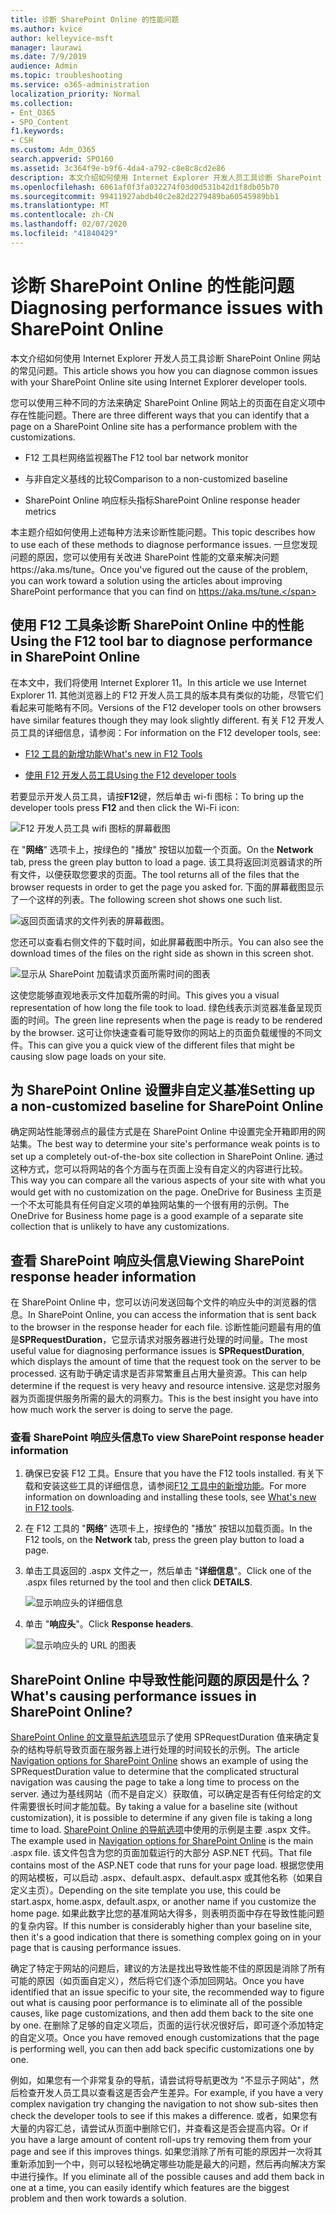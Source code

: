 ```yaml
---
title: 诊断 SharePoint Online 的性能问题
ms.author: kvice
author: kelleyvice-msft
manager: laurawi
ms.date: 7/9/2019
audience: Admin
ms.topic: troubleshooting
ms.service: o365-administration
localization_priority: Normal
ms.collection:
- Ent_O365
- SPO_Content
f1.keywords:
- CSH
ms.custom: Adm_O365
search.appverid: SPO160
ms.assetid: 3c364f9e-b9f6-4da4-a792-c8e8c8cd2e86
description: 本文介绍如何使用 Internet Explorer 开发人员工具诊断 SharePoint Online 网站的常见问题。
ms.openlocfilehash: 6061af0f3fa032274f03d0d531b42d1f8db05b70
ms.sourcegitcommit: 99411927abdb40c2e82d2279489ba60545989bb1
ms.translationtype: MT
ms.contentlocale: zh-CN
ms.lasthandoff: 02/07/2020
ms.locfileid: "41840429"
---
```

# <a name="diagnosing-performance-issues-with-sharepoint-online"></a><span data-ttu-id="2eca4-103">诊断 SharePoint Online 的性能问题</span><span class="sxs-lookup"><span data-stu-id="2eca4-103">Diagnosing performance issues with SharePoint Online</span></span>

<span data-ttu-id="2eca4-104">本文介绍如何使用 Internet Explorer 开发人员工具诊断 SharePoint Online 网站的常见问题。</span><span class="sxs-lookup"><span data-stu-id="2eca4-104">This article shows you how you can diagnose common issues with your SharePoint Online site using Internet Explorer developer tools.</span></span>
  
<span data-ttu-id="2eca4-105">您可以使用三种不同的方法来确定 SharePoint Online 网站上的页面在自定义项中存在性能问题。</span><span class="sxs-lookup"><span data-stu-id="2eca4-105">There are three different ways that you can identify that a page on a SharePoint Online site has a performance problem with the customizations.</span></span>
  
- <span data-ttu-id="2eca4-106">F12 工具栏网络监视器</span><span class="sxs-lookup"><span data-stu-id="2eca4-106">The F12 tool bar network monitor</span></span>

- <span data-ttu-id="2eca4-107">与非自定义基线的比较</span><span class="sxs-lookup"><span data-stu-id="2eca4-107">Comparison to a non-customized baseline</span></span>

- <span data-ttu-id="2eca4-108">SharePoint Online 响应标头指标</span><span class="sxs-lookup"><span data-stu-id="2eca4-108">SharePoint Online response header metrics</span></span>

<span data-ttu-id="2eca4-109">本主题介绍如何使用上述每种方法来诊断性能问题。</span><span class="sxs-lookup"><span data-stu-id="2eca4-109">This topic describes how to use each of these methods to diagnose performance issues.</span></span> <span data-ttu-id="2eca4-110">一旦您发现问题的原因，您可以使用有关改进 SharePoint 性能的文章来解决问题https://aka.ms/tune。</span><span class="sxs-lookup"><span data-stu-id="2eca4-110">Once you've figured out the cause of the problem, you can work toward a solution using the articles about improving SharePoint performance that you can find on https://aka.ms/tune.</span></span>
  
## <a name="using-the-f12-tool-bar-to-diagnose-performance-in-sharepoint-online"></a><span data-ttu-id="2eca4-111">使用 F12 工具条诊断 SharePoint Online 中的性能</span><span class="sxs-lookup"><span data-stu-id="2eca4-111">Using the F12 tool bar to diagnose performance in SharePoint Online</span></span>
<span data-ttu-id="2eca4-112"><a name="F12ToolInfo"> </a></span><span class="sxs-lookup"><span data-stu-id="2eca4-112"><a name="F12ToolInfo"> </a></span></span>

<span data-ttu-id="2eca4-113">在本文中，我们将使用 Internet Explorer 11。</span><span class="sxs-lookup"><span data-stu-id="2eca4-113">In this article we use Internet Explorer 11.</span></span> <span data-ttu-id="2eca4-114">其他浏览器上的 F12 开发人员工具的版本具有类似的功能，尽管它们看起来可能略有不同。</span><span class="sxs-lookup"><span data-stu-id="2eca4-114">Versions of the F12 developer tools on other browsers have similar features though they may look slightly different.</span></span> <span data-ttu-id="2eca4-115">有关 F12 开发人员工具的详细信息，请参阅：</span><span class="sxs-lookup"><span data-stu-id="2eca4-115">For information on the F12 developer tools, see:</span></span>
  
- [<span data-ttu-id="2eca4-116">F12 工具的新增功能</span><span class="sxs-lookup"><span data-stu-id="2eca4-116">What's new in F12 Tools</span></span>](https://go.microsoft.com/fwlink/p/?LinkId=522545)

- [<span data-ttu-id="2eca4-117">使用 F12 开发人员工具</span><span class="sxs-lookup"><span data-stu-id="2eca4-117">Using the F12 developer tools</span></span>](https://go.microsoft.com/fwlink/p/?LinkId=522546)

<span data-ttu-id="2eca4-118">若要显示开发人员工具，请按**F12**键，然后单击 wi-fi 图标：</span><span class="sxs-lookup"><span data-stu-id="2eca4-118">To bring up the developer tools press **F12** and then click the Wi-Fi icon:</span></span>
  
![F12 开发人员工具 wifi 图标的屏幕截图](media/27acacbb-5688-459a-aa2f-5c8c5f17b76e.png)
  
<span data-ttu-id="2eca4-120">在 "**网络**" 选项卡上，按绿色的 "播放" 按钮以加载一个页面。</span><span class="sxs-lookup"><span data-stu-id="2eca4-120">On the **Network** tab, press the green play button to load a page.</span></span> <span data-ttu-id="2eca4-121">该工具将返回浏览器请求的所有文件，以便获取您要求的页面。</span><span class="sxs-lookup"><span data-stu-id="2eca4-121">The tool returns all of the files that the browser requests in order to get the page you asked for.</span></span> <span data-ttu-id="2eca4-122">下面的屏幕截图显示了一个这样的列表。</span><span class="sxs-lookup"><span data-stu-id="2eca4-122">The following screen shot shows one such list.</span></span>
  
![返回页面请求的文件列表的屏幕截图。](media/247a9422-76da-4b0c-bed3-ce77b05e4560.png)
  
<span data-ttu-id="2eca4-124">您还可以查看右侧文件的下载时间，如此屏幕截图中所示。</span><span class="sxs-lookup"><span data-stu-id="2eca4-124">You can also see the download times of the files on the right side as shown in this screen shot.</span></span>
  
![显示从 SharePoint 加载请求页面所需时间的图表](media/d71ad1fa-9018-4fae-82eb-c1838e7db0ff.png)
  
<span data-ttu-id="2eca4-126">这使您能够直观地表示文件加载所需的时间。</span><span class="sxs-lookup"><span data-stu-id="2eca4-126">This gives you a visual representation of how long the file took to load.</span></span> <span data-ttu-id="2eca4-127">绿色线表示浏览器准备呈现页面的时间。</span><span class="sxs-lookup"><span data-stu-id="2eca4-127">The green line represents when the page is ready to be rendered by the browser.</span></span> <span data-ttu-id="2eca4-128">这可让你快速查看可能导致你的网站上的页面负载缓慢的不同文件。</span><span class="sxs-lookup"><span data-stu-id="2eca4-128">This can give you a quick view of the different files that might be causing slow page loads on your site.</span></span>
  
## <a name="setting-up-a-non-customized-baseline-for-sharepoint-online"></a><span data-ttu-id="2eca4-129">为 SharePoint Online 设置非自定义基准</span><span class="sxs-lookup"><span data-stu-id="2eca4-129">Setting up a non-customized baseline for SharePoint Online</span></span>
<span data-ttu-id="2eca4-130"><a name="F12ToolInfo"> </a></span><span class="sxs-lookup"><span data-stu-id="2eca4-130"><a name="F12ToolInfo"> </a></span></span>

<span data-ttu-id="2eca4-131">确定网站性能薄弱点的最佳方式是在 SharePoint Online 中设置完全开箱即用的网站集。</span><span class="sxs-lookup"><span data-stu-id="2eca4-131">The best way to determine your site's performance weak points is to set up a completely out-of-the-box site collection in SharePoint Online.</span></span> <span data-ttu-id="2eca4-132">通过这种方式，您可以将网站的各个方面与在页面上没有自定义的内容进行比较。</span><span class="sxs-lookup"><span data-stu-id="2eca4-132">This way you can compare all the various aspects of your site with what you would get with no customization on the page.</span></span> <span data-ttu-id="2eca4-133">OneDrive for Business 主页是一个不太可能具有任何自定义项的单独网站集的一个很有用的示例。</span><span class="sxs-lookup"><span data-stu-id="2eca4-133">The OneDrive for Business home page is a good example of a separate site collection that is unlikely to have any customizations.</span></span>
  
## <a name="viewing-sharepoint-response-header-information"></a><span data-ttu-id="2eca4-134">查看 SharePoint 响应头信息</span><span class="sxs-lookup"><span data-stu-id="2eca4-134">Viewing SharePoint response header information</span></span>
<span data-ttu-id="2eca4-135"><a name="F12ToolInfo"> </a></span><span class="sxs-lookup"><span data-stu-id="2eca4-135"><a name="F12ToolInfo"> </a></span></span>

<span data-ttu-id="2eca4-136">在 SharePoint Online 中，您可以访问发送回每个文件的响应头中的浏览器的信息。</span><span class="sxs-lookup"><span data-stu-id="2eca4-136">In SharePoint Online, you can access the information that is sent back to the browser in the response header for each file.</span></span> <span data-ttu-id="2eca4-137">诊断性能问题最有用的值是**SPRequestDuration**，它显示请求对服务器进行处理的时间量。</span><span class="sxs-lookup"><span data-stu-id="2eca4-137">The most useful value for diagnosing performance issues is **SPRequestDuration**, which displays the amount of time that the request took on the server to be processed.</span></span> <span data-ttu-id="2eca4-138">这有助于确定请求是否非常繁重且占用大量资源。</span><span class="sxs-lookup"><span data-stu-id="2eca4-138">This can help determine if the request is very heavy and resource intensive.</span></span> <span data-ttu-id="2eca4-139">这是您对服务器为页面提供服务所需的最大的洞察力。</span><span class="sxs-lookup"><span data-stu-id="2eca4-139">This is the best insight you have into how much work the server is doing to serve the page.</span></span>

### <a name="to-view-sharepoint-response-header-information"></a><span data-ttu-id="2eca4-140">查看 SharePoint 响应头信息</span><span class="sxs-lookup"><span data-stu-id="2eca4-140">To view SharePoint response header information</span></span>
  
1. <span data-ttu-id="2eca4-141">确保已安装 F12 工具。</span><span class="sxs-lookup"><span data-stu-id="2eca4-141">Ensure that you have the F12 tools installed.</span></span> <span data-ttu-id="2eca4-142">有关下载和安装这些工具的详细信息，请参阅[F12 工具中的新增功能](https://go.microsoft.com/fwlink/p/?LinkId=522545)。</span><span class="sxs-lookup"><span data-stu-id="2eca4-142">For more information on downloading and installing these tools, see [What's new in F12 tools](https://go.microsoft.com/fwlink/p/?LinkId=522545).</span></span>

2. <span data-ttu-id="2eca4-143">在 F12 工具的 "**网络**" 选项卡上，按绿色的 "播放" 按钮以加载页面。</span><span class="sxs-lookup"><span data-stu-id="2eca4-143">In the F12 tools, on the **Network** tab, press the green play button to load a page.</span></span>

3. <span data-ttu-id="2eca4-144">单击工具返回的 .aspx 文件之一，然后单击 "**详细信息**"。</span><span class="sxs-lookup"><span data-stu-id="2eca4-144">Click one of the .aspx files returned by the tool and then click **DETAILS**.</span></span>

    ![显示响应头的详细信息](media/1f8a044a-caf8-4613-be2b-7e064141ac8a.png)
  
4. <span data-ttu-id="2eca4-146">单击 "**响应头**"。</span><span class="sxs-lookup"><span data-stu-id="2eca4-146">Click **Response headers**.</span></span>

    ![显示响应头的 URL 的图表](media/efc7076e-447e-447e-882a-ae3aa721e2c3.png)
  
## <a name="whats-causing-performance-issues-in-sharepoint-online"></a><span data-ttu-id="2eca4-148">SharePoint Online 中导致性能问题的原因是什么？</span><span class="sxs-lookup"><span data-stu-id="2eca4-148">What's causing performance issues in SharePoint Online?</span></span>
<span data-ttu-id="2eca4-149"><a name="F12ToolInfo"> </a></span><span class="sxs-lookup"><span data-stu-id="2eca4-149"><a name="F12ToolInfo"> </a></span></span>

<span data-ttu-id="2eca4-150">[SharePoint Online 的文章导航选项](navigation-options-for-sharepoint-online.md)显示了使用 SPRequestDuration 值来确定复杂的结构导航导致页面在服务器上进行处理的时间较长的示例。</span><span class="sxs-lookup"><span data-stu-id="2eca4-150">The article [Navigation options for SharePoint Online](navigation-options-for-sharepoint-online.md) shows an example of using the SPRequestDuration value to determine that the complicated structural navigation was causing the page to take a long time to process on the server.</span></span> <span data-ttu-id="2eca4-151">通过为基线网站（而不是自定义）获取值，可以确定是否有任何给定的文件需要很长时间才能加载。</span><span class="sxs-lookup"><span data-stu-id="2eca4-151">By taking a value for a baseline site (without customization), it is possible to determine if any given file is taking a long time to load.</span></span> <span data-ttu-id="2eca4-152">[SharePoint Online 的导航选项](navigation-options-for-sharepoint-online.md)中使用的示例是主要 .aspx 文件。</span><span class="sxs-lookup"><span data-stu-id="2eca4-152">The example used in [Navigation options for SharePoint Online](navigation-options-for-sharepoint-online.md) is the main .aspx file.</span></span> <span data-ttu-id="2eca4-153">该文件包含为您的页面加载运行的大部分 ASP.NET 代码。</span><span class="sxs-lookup"><span data-stu-id="2eca4-153">That file contains most of the ASP.NET code that runs for your page load.</span></span> <span data-ttu-id="2eca4-154">根据您使用的网站模板，可以启动 .aspx、default.aspx、default.aspx 或其他名称（如果自定义主页）。</span><span class="sxs-lookup"><span data-stu-id="2eca4-154">Depending on the site template you use, this could be start.aspx, home.aspx, default.aspx, or another name if you customize the home page.</span></span> <span data-ttu-id="2eca4-155">如果此数字比您的基准网站大得多，则表明页面中存在导致性能问题的复杂内容。</span><span class="sxs-lookup"><span data-stu-id="2eca4-155">If this number is considerably higher than your baseline site, then it's a good indication that there is something complex going on in your page that is causing performance issues.</span></span>
  
<span data-ttu-id="2eca4-156">确定了特定于网站的问题后，建议的方法是找出导致性能不佳的原因是消除了所有可能的原因（如页面自定义），然后将它们逐个添加回网站。</span><span class="sxs-lookup"><span data-stu-id="2eca4-156">Once you have identified that an issue specific to your site, the recommended way to figure out what is causing poor performance is to eliminate all of the possible causes, like page customizations, and then add them back to the site one by one.</span></span> <span data-ttu-id="2eca4-157">在删除了足够的自定义项后，页面的运行状况很好后，即可逐个添加特定的自定义项。</span><span class="sxs-lookup"><span data-stu-id="2eca4-157">Once you have removed enough customizations that the page is performing well, you can then add back specific customizations one by one.</span></span>
  
<span data-ttu-id="2eca4-158">例如，如果您有一个非常复杂的导航，请尝试将导航更改为 "不显示子网站"，然后检查开发人员工具以查看这是否会产生差异。</span><span class="sxs-lookup"><span data-stu-id="2eca4-158">For example, if you have a very complex navigation try changing the navigation to not show sub-sites then check the developer tools to see if this makes a difference.</span></span> <span data-ttu-id="2eca4-159">或者，如果您有大量的内容汇总，请尝试从页面中删除它们，并查看这是否会提高内容。</span><span class="sxs-lookup"><span data-stu-id="2eca4-159">Or if you have a large amount of content roll-ups try removing them from your page and see if this improves things.</span></span> <span data-ttu-id="2eca4-160">如果您消除了所有可能的原因并一次将其重新添加到一个中，则可以轻松地确定哪些功能是最大的问题，然后再向解决方案中进行操作。</span><span class="sxs-lookup"><span data-stu-id="2eca4-160">If you eliminate all of the possible causes and add them back in one at a time, you can easily identify which features are the biggest problem and then work towards a solution.</span></span>
